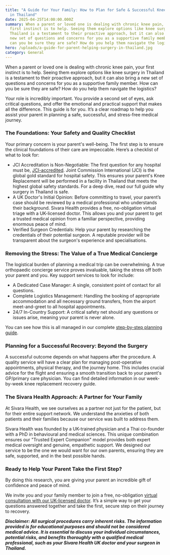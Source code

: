 ```yaml
---
title: "A Guide for Your Family: How to Plan for Safe & Successful Knee Surgery
  in Thailand"
date: 2025-04-25T14:00:00.000Z
summary: When a parent or loved one is dealing with chronic knee pain, your
  first instinct is to help. Seeing them explore options like knee surgery in
  Thailand is a testament to their proactive approach, but it can also bring a
  new set of questions and concerns for you as a supportive family member. How
  can you be sure they are safe? How do you help them navigate the logistics?
hero: /uploads/a-guide-for-parent-helping-surgery-in-thailand.jpg
category: General
---
```

When a parent or loved one is dealing with chronic knee pain, your first instinct is to help. Seeing them explore options like knee surgery in Thailand is a testament to their proactive approach, but it can also bring a new set of questions and concerns for you as a supportive family member. How can you be sure they are safe? How do you help them navigate the logistics?

Your role is incredibly important. You provide a second set of eyes, ask critical questions, and offer the emotional and practical support that makes all the difference. This guide is for you. It’s a clear roadmap to help you assist your parent in planning a safe, successful, and stress-free medical journey.

### **The Foundations: Your Safety and Quality Checklist**

Your primary concern is your parent's well-being. The first step is to ensure the clinical foundations of their care are impeccable. Here’s a checklist of what to look for:

* JCI Accreditation is Non-Negotiable: The first question for any hospital must be, [](https://www.jointcommissioninternational.org/)[JCI-accredited](https://www.jointcommissioninternational.org/). Joint Commission International (JCI) is the global gold standard for hospital safety. This ensures your parent's Knee Replacement will be performed in a facility in Thailand that meets the highest global safety standards. For a deep dive, read our full guide why surgery in Thailand is safe.
* A UK Doctor's Initial Opinion: Before committing to travel, your parent’s case should be reviewed by a medical professional who understands their background. Sivara Health provides a free, no-obligation virtual triage with a UK-licensed doctor. This allows you and your parent to get a trusted medical opinion from a familiar perspective, providing enormous peace of mind.
* Verified Surgeon Credentials: Help your parent by researching the credentials of their potential surgeon. A reputable provider will be transparent about the surgeon's experience and specialisations.

### **Removing the Stress: The Value of a True Medical Concierge**

The logistical burden of planning a medical trip can be overwhelming. A true orthopaedic concierge service proves invaluable, taking the stress off both your parent and you. Key support services to look for include:

* A Dedicated Case Manager: A single, consistent point of contact for all questions.
* Complete Logistics Management: Handling the booking of appropriate accommodation and all necessary ground transfers, from the airport meet-and-greet to all hospital appointments.
* 24/7 In-Country Support: A critical safety net should any questions or issues arise, meaning your parent is never alone.

You can see how this is all managed in our complete [step-by-step planning guide](https://sivara.health/article.html?slug=the-complete-guide-to-planning-your-medical-trip-to-thailand-for-orthopaedic-surgery).

### **Planning for a Successful Recovery: Beyond the Surgery**

A successful outcome depends on what happens after the procedure. A quality service will have a clear plan for managing post-operative appointments, physical therapy, and the journey home. This includes crucial advice for the flight and ensuring a smooth transition back to your parent's GP/primary care physician. You can find detailed information in our week-by-week knee replacement recovery guide.

### **The Sivara Health Approach: A Partner for Your Family**

At Sivara Health, we see ourselves as a partner not just for the patient, but for their entire support network. We understand the anxieties of both patients and their families because our service was built to address them.

Sivara Health was founded by a UK-trained physician and a Thai co-founder with a PhD in behavioural and medical sciences. This unique combination ensures our "Trusted Expert Companion" model provides both expert medical oversight and genuine, empathetic support. We designed our service to be the one we would want for our own parents, ensuring they are safe, supported, and in the best possible hands.

### **Ready to Help Your Parent Take the First Step?**

By doing this research, you are giving your parent an incredible gift of confidence and peace of mind.

We invite you and your family member to join a free, no-obligation [virtual consultation with our UK-licensed doctor](https://sivara.health/#consultation). It’s a simple way to get your questions answered together and take the first, secure step on their journey to recovery.





***Disclaimer: All surgical procedures carry inherent risks. The information provided is for educational purposes and should not be considered medical advice. It is essential to discuss your individual circumstances, potential risks, and benefits thoroughly with a qualified medical professional, such as your Sivara Health UK doctor and your surgeon in Thailand.***
